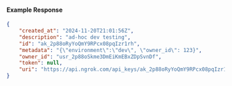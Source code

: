 <!-- Code generated for API Clients. DO NOT EDIT. -->

#### Example Response

```json
{
	"created_at": "2024-11-20T21:01:56Z",
	"description": "ad-hoc dev testing",
	"id": "ak_2p88oRyYoQmY9RPcx08pqIzr1rh",
	"metadata": "{\"environment\":\"dev\", \"owner_id\": 123}",
	"owner_id": "usr_2p88oSkme3DmEiKmEBxZDpSvnDf",
	"token": null,
	"uri": "https://api.ngrok.com/api_keys/ak_2p88oRyYoQmY9RPcx08pqIzr1rh"
}
```
